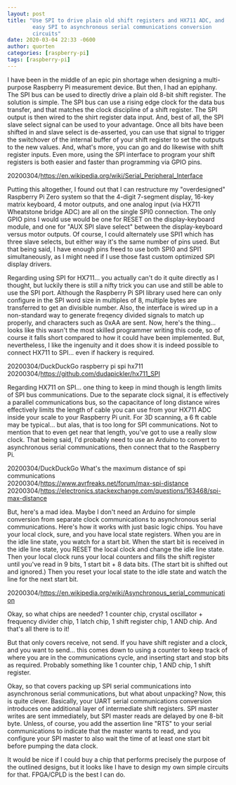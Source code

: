 ```yaml
---
layout: post
title: "Use SPI to drive plain old shift registers and HX711 ADC, and
        easy SPI to asynchronous serial communications conversion
        circuits"
date: 2020-03-04 22:33 -0600
author: quorten
categories: [raspberry-pi]
tags: [raspberry-pi]
---
```


I have been in the middle of an epic pin shortage when designing a
multi-purpose Raspberry Pi measurement device.  But then, I had an
epiphany.  The SPI bus can be used to directly drive a plain old 8-bit
shift register.  The solution is simple.  The SPI bus can use a rising
edge clock for the data bus transfer, and that matches the clock
discipline of a shift register.  The SPI output is then wired to the
shirt register data input.  And, best of all, the SPI slave select
signal can be used to your advantage.  Once all bits have been shifted
in and slave select is de-asserted, you can use that signal to trigger
the switchover of the internal buffer of your shift register to set
the outputs to the new values.  And, what's more, you can go and do
likewise with shift register inputs.  Even more, using the SPI
interface to program your shift registers is both easier and faster
than programming via GPIO pins.

20200304/https://en.wikipedia.org/wiki/Serial_Peripheral_Interface

Putting this altogether, I found out that I can restructure my
"overdesigned" Raspberry Pi Zero system so that the 4-digit 7-segment
display, 16-key matrix keyboard, 4 motor outputs, and one analog input
(via HX711 Wheatstone bridge ADC) are all on the single SPI0
connection.  The only GPIO pins I would use would be one for RESET on
the display-keyboard module, and one for "AUX SPI slave select"
between the display-keyboard versus motor outputs.  Of course, I could
alternately use SPI1 which has three slave selects, but either way
it's the same number of pins used.  But that being said, I have enough
pins freed to use both SPI0 and SPI1 simultaneously, as I might need
if I use those fast custom optimized SPI display drivers.

<!-- more -->

Regarding using SPI for HX711... you actually can't do it quite
directly as I thought, but luckily there is still a nifty trick you
can use and still be able to use the SPI port.  Although the Raspberry
Pi SPI library used here can only configure in the SPI word size in
multiples of 8, multiple bytes are transferred to get an divisible
number.  Also, the interface is wired up in a non-standard way to
generate freqency divided signals to match up properly, and characters
such as 0xAA are sent.  Now, here's the thing... looks like this
wasn't the most skilled programmer writing this code, so of course it
falls short compared to how it could have been implemented.  But,
nevertheless, I like the ingenuity and it does show it is indeed
possible to connect HX711 to SPI... even if hackery is required.

20200304/DuckDuckGo raspberry pi spi hx711  
20200304/https://github.com/dudapickler/hx711_SPI

Regarding HX711 on SPI... one thing to keep in mind though is length
limits of SPI bus communications.  Due to the separate clock signal,
it is effectively a parallel communications bus, so the capacitance of
long distance wires effectively limits the length of cable you can use
from your HX711 ADC inside your scale to your Raspberry Pi unit.  For
3D scanning, a 6 ft cable may be typical... but alas, that is too long
for SPI communications.  Not to mention that to even get near that
length, you've got to use a really slow clock.  That being said, I'd
probably need to use an Arduino to convert to asynchronous serial
communications, then connect that to the Raspberry Pi.

20200304/DuckDuckGo What's the maximum distance of spi communications  
20200304/https://www.avrfreaks.net/forum/max-spi-distance  
20200304/https://electronics.stackexchange.com/questions/163468/spi-max-distance

But, here's a mad idea.  Maybe I don't need an Arduino for simple
conversion from separate clock communications to asynchronous serial
communications.  Here's how it works with just basic logic chips.  You
have your local clock, sure, and you have local state registers.  When
you are in the idle line state, you watch for a start bit.  When the
start bit is received in the idle line state, you RESET the local
clock and change the idle line state.  Then your local clock runs your
local counters and fills the shift register until you've read in 9
bits, 1 start bit + 8 data bits.  (The start bit is shifted out and
ignored.)  Then you reset your local state to the idle state and watch
the line for the next start bit.

20200304/https://en.wikipedia.org/wiki/Asynchronous_serial_communication

Okay, so what chips are needed?  1 counter chip, crystal oscillator +
frequency divider chip, 1 latch chip, 1 shift register chip, 1 AND
chip.  And that's all there is to it!

But that only covers receive, not send.  If you have shift register
and a clock, and you want to send... this comes down to using a
counter to keep track of where you are in the communications cycle,
and inserting start and stop bits as required.  Probably something
like 1 counter chip, 1 AND chip, 1 shift register.

Okay, so that covers packing up SPI serial communications into
asynchronous serial communications, but what about unpacking?  Now,
this is quite clever.  Basically, your UART serial communications
conversion introduces one additional layer of intermediate shift
registers.  SPI master writes are sent immediately, but SPI master
reads are delayed by one 8-bit byte.  Unless, of course, you add the
assertion line "RTS" to your serial communications to indicate that
the master wants to read, and you configure your SPI master to also
wait the time of at least one start bit before pumping the data clock.

It would be nice if I could buy a chip that performs precisely the
purpose of the outlined designs, but it looks like I have to design my
own simple circuits for that.  FPGA/CPLD is the best I can do.
